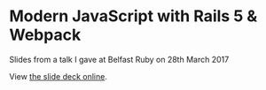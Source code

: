 # Modern JavaScript with Rails 5 & Webpack

Slides from a talk I gave at Belfast Ruby on 28th March 2017

View [the slide deck online](https://rails5-webpack.herokuapp.com/).